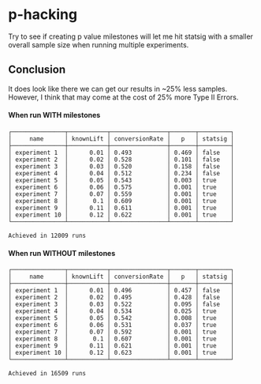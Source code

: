 # p-hacking

Try to see if creating p value milestones will let me hit statsig with a smaller overall sample size when running multiple experiments.

## Conclusion

It does look like there we can get our results in ~25% less samples. However, I think that may come at the cost of 25% more Type II Errors.

#### When run WITH milestones

```
┌───────────────┬───────────┬────────────────┬───────┬─────────┐
│     name      │ knownLift │ conversionRate │   p   │ statsig │
├───────────────┼───────────┼────────────────┼───────┼─────────┤
│ experiment 1  │      0.01 │ 0.493          │ 0.469 │ false   │
│ experiment 2  │      0.02 │ 0.528          │ 0.101 │ false   │
│ experiment 3  │      0.03 │ 0.520          │ 0.158 │ false   │
│ experiment 4  │      0.04 │ 0.512          │ 0.234 │ false   │
│ experiment 5  │      0.05 │ 0.543          │ 0.003 │ true    │
│ experiment 6  │      0.06 │ 0.575          │ 0.001 │ true    │
│ experiment 7  │      0.07 │ 0.559          │ 0.001 │ true    │
│ experiment 8  │       0.1 │ 0.609          │ 0.001 │ true    │
│ experiment 9  │      0.11 │ 0.611          │ 0.001 │ true    │
│ experiment 10 │      0.12 │ 0.622          │ 0.001 │ true    │
└───────────────┴───────────┴────────────────┴───────┴─────────┘

Achieved in 12009 runs
```

#### When run WITHOUT milestones

```
┌───────────────┬───────────┬────────────────┬───────┬─────────┐
│     name      │ knownLift │ conversionRate │   p   │ statsig │
├───────────────┼───────────┼────────────────┼───────┼─────────┤
│ experiment 1  │      0.01 │ 0.496          │ 0.457 │ false   │
│ experiment 2  │      0.02 │ 0.495          │ 0.428 │ false   │
│ experiment 3  │      0.03 │ 0.522          │ 0.095 │ false   │
│ experiment 4  │      0.04 │ 0.534          │ 0.025 │ true    │
│ experiment 5  │      0.05 │ 0.542          │ 0.008 │ true    │
│ experiment 6  │      0.06 │ 0.531          │ 0.037 │ true    │
│ experiment 7  │      0.07 │ 0.592          │ 0.001 │ true    │
│ experiment 8  │       0.1 │ 0.607          │ 0.001 │ true    │
│ experiment 9  │      0.11 │ 0.621          │ 0.001 │ true    │
│ experiment 10 │      0.12 │ 0.623          │ 0.001 │ true    │
└───────────────┴───────────┴────────────────┴───────┴─────────┘

Achieved in 16509 runs
```